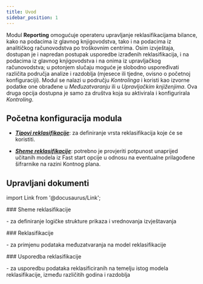 ```yaml
---
title: Uvod
sidebar_position: 1
---
```


Modul **Reporting** omogućuje operateru upravljanje reklasifikacijama bilance, kako na podacima iz glavnog knjigovodstva, tako i na podacima iz analitičkog računovodstva po troškovnim centrima. Osim izvještaja, dostupan je i napredan postupak usporedbe izrađenih reklasifikacija, i na podacima iz glavnog knjigovodstva i na onima iz upravljačkog računovodstva; u potonjem slučaju moguće je slobodno uspoređivati različita područja analize i razdoblja (mjesece ili tjedne, ovisno o početnoj konfiguraciji).
Modul se nalazi u području *Kontrolinga* i koristi kao izvorne podatke one obrađene u *Međuzatvaranju* ili u *Upravljačkim knjiženjima*. Ova druga opcija dostupna je samo za društva koja su aktivirala i konfigurirala *Kontroling*.

## Početna konfiguracija modula
- [***Tipovi reklasifikacije***](/docs/configurations/tables/controlling/reporting/reclassification-types): za definiranje vrsta reklasifikacija koje će se koristiti.

- [***Sheme reklasifikacije***](/docs/controlling/reclassifications/create-reclassification-model): potrebno je provjeriti potpunost unaprijed učitanih modela iz Fast start opcije u odnosu na eventualne prilagođene šifrarnike na razini Kontnog plana.


## Upravljani dokumenti
import Link from '@docusaurus/Link';

<div className="cardContainer">
    <div className="card">
###     <Link to="/docs/controlling/reclassifications/create-reclassification-model">Sheme reklasifikacije</Link>
        <p>- za definiranje logičke strukture prikaza i vrednovanja izvještavanja</p>
###     <Link to="/docs/controlling/reclassifications/reclassifications-management" className="bold-link">Reklasifikacije</Link>
        <p>- za primjenu podataka međuzatvaranja na model reklasifikacije</p>
###     <Link to="/docs/controlling/reclassifications/comparations" className="bold-link">Usporedba reklasifikacije</Link>
        <p>- za usporedbu podataka reklasificiranih na temelju istog modela reklasifikacije, između različitih godina i razdoblja</p>
    </div>
</div>